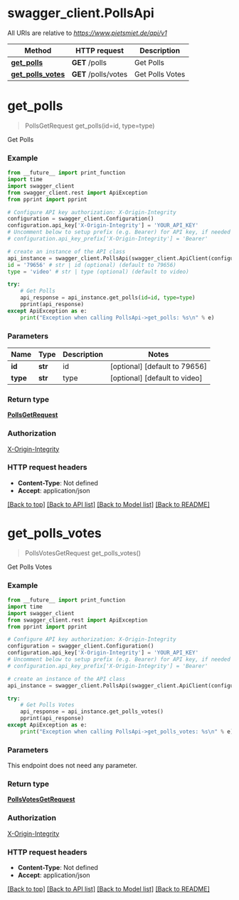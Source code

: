 # swagger_client.PollsApi

All URIs are relative to *https://www.pietsmiet.de/api/v1*

Method | HTTP request | Description
------------- | ------------- | -------------
[**get_polls**](PollsApi.md#get_polls) | **GET** /polls | Get Polls
[**get_polls_votes**](PollsApi.md#get_polls_votes) | **GET** /polls/votes | Get Polls Votes

# **get_polls**
> PollsGetRequest get_polls(id=id, type=type)

Get Polls

### Example
```python
from __future__ import print_function
import time
import swagger_client
from swagger_client.rest import ApiException
from pprint import pprint

# Configure API key authorization: X-Origin-Integrity
configuration = swagger_client.Configuration()
configuration.api_key['X-Origin-Integrity'] = 'YOUR_API_KEY'
# Uncomment below to setup prefix (e.g. Bearer) for API key, if needed
# configuration.api_key_prefix['X-Origin-Integrity'] = 'Bearer'

# create an instance of the API class
api_instance = swagger_client.PollsApi(swagger_client.ApiClient(configuration))
id = '79656' # str | id (optional) (default to 79656)
type = 'video' # str | type (optional) (default to video)

try:
    # Get Polls
    api_response = api_instance.get_polls(id=id, type=type)
    pprint(api_response)
except ApiException as e:
    print("Exception when calling PollsApi->get_polls: %s\n" % e)
```

### Parameters

Name | Type | Description  | Notes
------------- | ------------- | ------------- | -------------
 **id** | **str**| id | [optional] [default to 79656]
 **type** | **str**| type | [optional] [default to video]

### Return type

[**PollsGetRequest**](PollsGetRequest.md)

### Authorization

[X-Origin-Integrity](../README.md#X-Origin-Integrity)

### HTTP request headers

 - **Content-Type**: Not defined
 - **Accept**: application/json

[[Back to top]](#) [[Back to API list]](../README.md#documentation-for-api-endpoints) [[Back to Model list]](../README.md#documentation-for-models) [[Back to README]](../README.md)

# **get_polls_votes**
> PollsVotesGetRequest get_polls_votes()

Get Polls Votes

### Example
```python
from __future__ import print_function
import time
import swagger_client
from swagger_client.rest import ApiException
from pprint import pprint

# Configure API key authorization: X-Origin-Integrity
configuration = swagger_client.Configuration()
configuration.api_key['X-Origin-Integrity'] = 'YOUR_API_KEY'
# Uncomment below to setup prefix (e.g. Bearer) for API key, if needed
# configuration.api_key_prefix['X-Origin-Integrity'] = 'Bearer'

# create an instance of the API class
api_instance = swagger_client.PollsApi(swagger_client.ApiClient(configuration))

try:
    # Get Polls Votes
    api_response = api_instance.get_polls_votes()
    pprint(api_response)
except ApiException as e:
    print("Exception when calling PollsApi->get_polls_votes: %s\n" % e)
```

### Parameters
This endpoint does not need any parameter.

### Return type

[**PollsVotesGetRequest**](PollsVotesGetRequest.md)

### Authorization

[X-Origin-Integrity](../README.md#X-Origin-Integrity)

### HTTP request headers

 - **Content-Type**: Not defined
 - **Accept**: application/json

[[Back to top]](#) [[Back to API list]](../README.md#documentation-for-api-endpoints) [[Back to Model list]](../README.md#documentation-for-models) [[Back to README]](../README.md)


